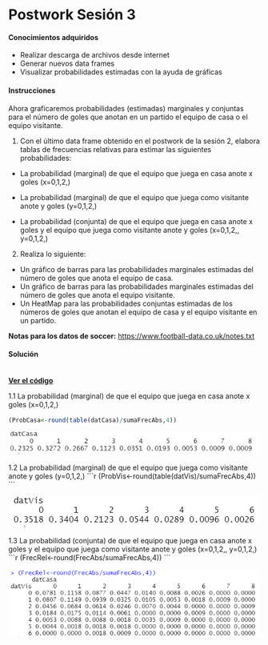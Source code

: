 # Postwork Sesión 3

#### Conocimientos adquiridos

- Realizar descarga de archivos desde internet
- Generar nuevos data frames
- Visualizar probabilidades estimadas con la ayuda de gráficas

#### Instrucciones

Ahora graficaremos probabilidades (estimadas) marginales y conjuntas para el número de goles que anotan en un partido el equipo de casa o el equipo visitante.

1. Con el último data frame obtenido en el postwork de la sesión 2, elabora tablas de frecuencias relativas para estimar las siguientes probabilidades:

- La probabilidad (marginal) de que el equipo que juega en casa anote x goles (x=0,1,2,)

- La probabilidad (marginal) de que el equipo que juega como visitante anote y goles (y=0,1,2,)

- La probabilidad (conjunta) de que el equipo que juega en casa anote x goles y el equipo que juega como visitante anote y goles (x=0,1,2,, y=0,1,2,)

2. Realiza lo siguiente:

- Un gráfico de barras para las probabilidades marginales estimadas del número de goles que anota el equipo de casa.
- Un gráfico de barras para las probabilidades marginales estimadas del número de goles que anota el equipo visitante.
- Un HeatMap para las probabilidades conjuntas estimadas de los números de goles que anotan el equipo de casa y el equipo visitante en un partido.

__Notas para los datos de soccer:__ https://www.football-data.co.uk/notes.txt

#### Solución
<br />
    <a href="Postwork31.R"><strong>Ver el código</strong></a>
    <br/>

1.1 La probabilidad (marginal) de que el equipo que juega en casa anote x goles (x=0,1,2,)
```r
(ProbCasa<-round(table(datCasa)/sumaFrecAbs,4))
```
<p align="center">
        <img src="https://github.com/arrazolahn/Eq16-Programacion-R-Santander-Bedu/blob/main/Postwork03/imagenes/img1.PNG"">
</p>
1.2 La probabilidad (marginal) de que el equipo que juega como visitante anote y goles (y=0,1,2,)
```r
(ProbVis<-round(table(datVis)/sumaFrecAbs,4))                                                                                                                           
```
                                                                                                                         
<p align="center">
        <img src="https://github.com/arrazolahn/Eq16-Programacion-R-Santander-Bedu/blob/main/Postwork03/imagenes/img2.PNG"">
</p>
1.3 La probabilidad (conjunta) de que el equipo que juega en casa anote x goles y el equipo que juega como visitante anote y goles (x=0,1,2,, y=0,1,2,)
```r
(FrecRel<-round(FrecAbs/sumaFrecAbs,4))
```
<p align="center">
        <img src="https://github.com/arrazolahn/Eq16-Programacion-R-Santander-Bedu/blob/main/Postwork03/imagenes/img3.PNG"">
</p>
